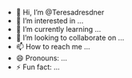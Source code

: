 - 👋 Hi, I’m @Teresadresdner
- 👀 I’m interested in ...
- 🌱 I’m currently learning ...
- 💞️ I’m looking to collaborate on ...
- 📫 How to reach me ...
- 😄 Pronouns: ...
- ⚡ Fun fact: ...

<!---
Teresadresdner/Teresadresdner is a ✨ special ✨ repository because its `README.md` (this file) appears on your GitHub profile.
You can click the Preview link to take a look at your changes.
--->
